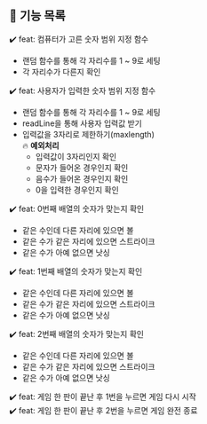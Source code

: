 ## 🌹 기능 목록
✔️ feat: 컴퓨터가 고른 숫자 범위 지정 함수    
- 랜덤 함수를 통해 각 자리수를 1 ~ 9로 세팅  
- 각 자리수가 다른지 확인     

✔️ feat: 사용자가 입력한 숫자 범위 지정 함수   
- 랜덤 함수를 통해 각 자리수를 1 ~ 9로 세팅     
- readLine을 통해 사용자 입력값 받기     
- 입력값을 3자리로 제한하기(maxlength)      
🔥 **예외처리**
    - 입력값이 3자리인지 확인   
    - 문자가 들어온 경우인지 확인   
    - 음수가 들어온 경우인지 확인   
    - 0을 입력한 경우인지 확인   

✔️ feat: 0번째 배열의 숫자가 맞는지 확인
- 같은 수인데 다른 자리에 있으면 볼  
- 같은 수가 같은 자리에 있으면 스트라이크  
- 같은 수가 아예 없으면 낫싱

✔️ feat: 1번째 배열의 숫자가 맞는지 확인
- 같은 수인데 다른 자리에 있으면 볼
- 같은 수가 같은 자리에 있으면 스트라이크
- 같은 수가 아예 없으면 낫싱     

✔️ feat: 2번째 배열의 숫자가 맞는지 확인
- 같은 수인데 다른 자리에 있으면 볼   
- 같은 수가 같은 자리에 있으면 스트라이크   
- 같은 수가 아예 없으면 낫싱     

✔️ feat: 게임 한 판이 끝난 후 1번을 누르면 게임 다시 시작   
✔️ feat: 게임 한 판이 끝난 후 2번을 누르면 게임 완전 종료
